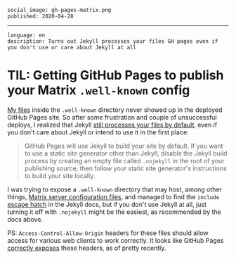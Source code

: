     social_image: gh-pages-matrix.png
    published: 2020-04-28

---

    language: en
    description: Turns out Jekyll processes your files GH pages even if you don't use or care about Jekyll at all

# TIL: Getting GitHub Pages to publish your Matrix `.well-known` config

[My files](https://github.com/flaki/flak.is) inside the `.well-known` directory never showed up in the deployed GitHub Pages site. So after some frustration and couple of unsuccessful deploys, I realized that Jekyll [still processes your files by default](https://help.github.com/en/github/working-with-github-pages/about-github-pages), even if you don't care about Jekyll or intend to use it in the first place:

> GitHub Pages will use Jekyll to build your site by default. If you want to use a static site generator other than Jekyll, disable the Jekyll build process by creating an empty file called `.nojekyll` in the root of your publishing source, then follow your static site generator's instructions to build your site locally.

I was trying to expose a `.well-known` directory that may host, among other things, [Matrix server configuration files](https://matrix.org/docs/spec/client_server/r0.6.0#well-known-uri), and managed to find the `include` [escape hatch](https://jekyllrb.com/docs/structure/) in the Jekyll docs, but if you don't use Jekyll at all, just turning it off with `.nojekyll` might be the easiest, as recommended by the docs above.

PS: `Access-Control-Allow-Origin` headers for these files should allow access for various web clients to work correctly. It looks like GitHub Pages [correctly exposes](https://stackoverflow.com/a/26417091) these headers, as of pretty recently.
